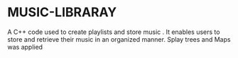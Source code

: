 # MUSIC-LIBRARAY
A C++ code used to create playlists and store music . It enables users to store and retrieve their music in an organized manner. Splay trees and Maps was applied

